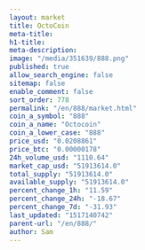 ```yaml
---
layout: market
title: OctoCoin
meta-title: 
h1-title: 
meta-description: 
image: "/media/351639/888.png"
published: true
allow_search_engine: false
sitemap: false
enable_comment: false
sort_order: 778
permalink: "/en/888/market.html"
coin_a_symbol: "888"
coin_a_name: "Octocoin"
coin_a_lower_case: "888"
price_usd: "0.0208861"
price_btc: "0.00000178"
24h_volume_usd: "1110.64"
market_cap_usd: "51913614.0"
total_supply: "51913614.0"
available_supply: "51913614.0"
percent_change_1h: "11.59"
percent_change_24h: "-18.67"
percent_change_7d: "-31.93"
last_updated: "1517140742"
parent-url: "/en/888/"
author: Sam
---
```



